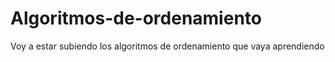 # Algoritmos-de-ordenamiento

Voy a estar subiendo los algoritmos de ordenamiento que vaya aprendiendo
